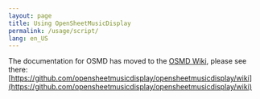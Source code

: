 ```yaml
---
layout: page
title: Using OpenSheetMusicDisplay
permalink: /usage/script/
lang: en_US
---
```


The documentation for OSMD has moved to the [OSMD Wiki](https://github.com/opensheetmusicdisplay/opensheetmusicdisplay/wiki), please see there:
[https://github.com/opensheetmusicdisplay/opensheetmusicdisplay/wiki](https://github.com/opensheetmusicdisplay/opensheetmusicdisplay/wiki)

<!-- old page
This page focuses on using OpenSheetMusicDisplay as global library via script tag. For usage with module bundlers, take a look at the [TypeScript guide](/usage/typescript) instead.

Download the latest OpenSheetMusicDisplay bundle from [Github](https://github.com/opensheetmusicdisplay/opensheetmusicdisplay/releases/latest) and include it in your page via script tag. The following snippet shows how to load and display a MusicXML from a remote location.
```html
<script src="opensheetmusicdisplay.min.js"></script>
<script>
  var openSheetMusicDisplay = new opensheetmusicdisplay.OpenSheetMusicDisplay("container-id");
  openSheetMusicDisplay
    .load("http://downloads2.makemusic.com/musicxml/MozaVeilSample.xml")
    .then(
      function() {
        openSheetMusicDisplay.render();
      }
    );
</script>
```

Depending on your Browser, you might encounter CORS issues when trying to load a MusicXML from a remote location. If that is the case, try to serve one from the script's location.
-->
